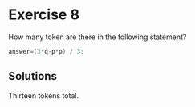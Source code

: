 # Exercise 8

How many token are there in the following statement? 

```c
answer=(3*q-p*p) / 3;
```

## Solutions

Thirteen tokens total.
